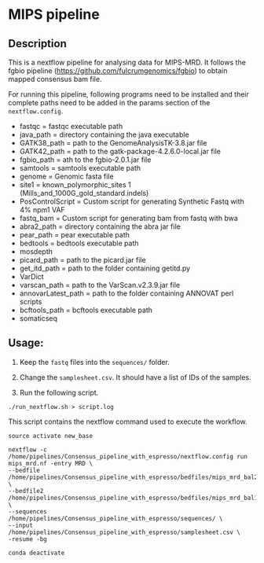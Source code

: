# MIPS pipeline

## Description
This is a nextflow pipeline for analysing data for MIPS-MRD. It follows the fgbio pipeline (https://github.com/fulcrumgenomics/fgbio) to obtain mapped consensus bam file. 

For running this pipeline, following programs need to be installed and their complete paths need to be added in the params section of the `nextflow.config`.

- fastqc = fastqc executable path 
- java_path = directory containing the java executable
- GATK38_path = path to the GenomeAnalysisTK-3.8.jar file
- GATK42_path = path to the gatk-package-4.2.6.0-local.jar file
- fgbio_path = ath to the fgbio-2.0.1.jar file
- samtools = samtools executable path
- genome = Genomic fasta file
- site1 = known_polymorphic_sites 1 (Mills_and_1000G_gold_standard.indels)
- PosControlScript = Custom script for generating Synthetic Fastq with 4% npm1 VAF
- fastq_bam = Custom script for generating bam from fastq with bwa
- abra2_path = directory containing the abra jar file
- pear_path = pear executable path 
- bedtools = bedtools executable path
- mosdepth
- picard_path = path to the picard.jar file
- get_itd_path = path to the folder containing getitd.py
- VarDict
- varscan_path = path to the VarScan.v2.3.9.jar file
- annovarLatest_path = path to the folder containing ANNOVAT perl scripts
- bcftools_path = bcftools executable path 
- somaticseq

## Usage:

1. Keep the `fastq` files into the `sequences/` folder.

2. Change the `samplesheet.csv`. It should have a list of IDs of the samples. 

3.  Run the following script.

```
./run_nextflow.sh > script.log
```
This script contains the nextflow command used to execute the workflow.

```
source activate new_base

nextflow -c /home/pipelines/Consensus_pipeline_with_espresso/nextflow.config run mips_mrd.nf -entry MRD \
--bedfile /home/pipelines/Consensus_pipeline_with_espresso/bedfiles/mips_mrd_bal210125_sortd \
--bedfile2 /home/pipelines/Consensus_pipeline_with_espresso/bedfiles/mips_mrd_bal11March_exon_sortd \
--sequences /home/pipelines/Consensus_pipeline_with_espresso/sequences/ \
--input /home/pipelines/Consensus_pipeline_with_espresso/samplesheet.csv \
-resume -bg

conda deactivate
```
